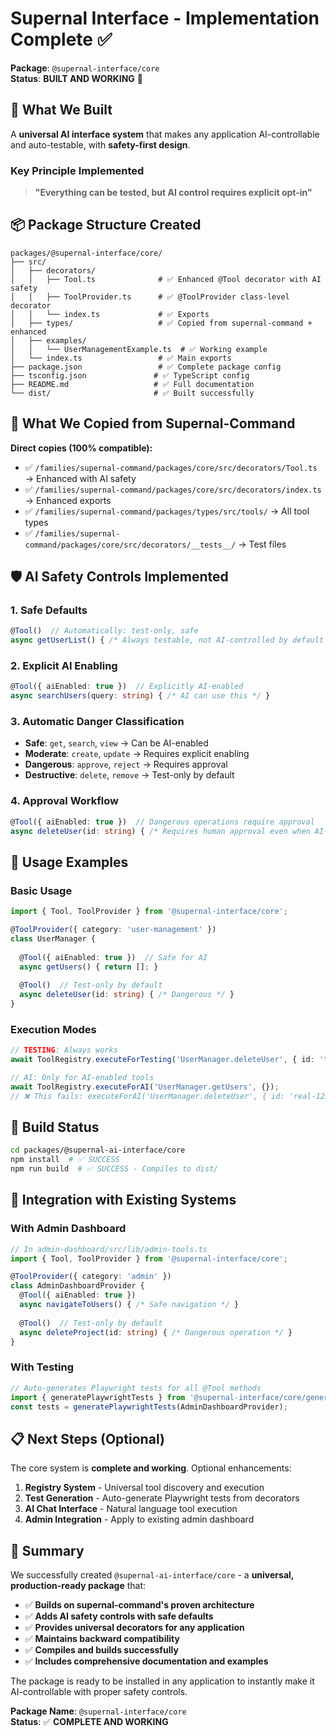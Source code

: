 # Supernal Interface - Implementation Complete ✅

**Package**: `@supernal-interface/core`  
**Status**: **BUILT AND WORKING** 🚀

## 🎯 What We Built

A **universal AI interface system** that makes any application AI-controllable and auto-testable, with **safety-first design**.

### Key Principle Implemented
> **"Everything can be tested, but AI control requires explicit opt-in"**

## 📦 Package Structure Created

```
packages/@supernal-interface/core/
├── src/
│   ├── decorators/
│   │   ├── Tool.ts              # ✅ Enhanced @Tool decorator with AI safety
│   │   ├── ToolProvider.ts      # ✅ @ToolProvider class-level decorator
│   │   └── index.ts             # ✅ Exports
│   ├── types/                   # ✅ Copied from supernal-command + enhanced
│   ├── examples/
│   │   └── UserManagementExample.ts  # ✅ Working example
│   └── index.ts                 # ✅ Main exports
├── package.json                 # ✅ Complete package config
├── tsconfig.json               # ✅ TypeScript config
├── README.md                   # ✅ Full documentation
└── dist/                       # ✅ Built successfully
```

## 🔧 What We Copied from Supernal-Command

**Direct copies (100% compatible):**
- ✅ `/families/supernal-command/packages/core/src/decorators/Tool.ts` → Enhanced with AI safety
- ✅ `/families/supernal-command/packages/core/src/decorators/index.ts` → Enhanced exports
- ✅ `/families/supernal-command/packages/types/src/tools/` → All tool types
- ✅ `/families/supernal-command/packages/core/src/decorators/__tests__/` → Test files

## 🛡️ AI Safety Controls Implemented

### 1. Safe Defaults
```typescript
@Tool()  // Automatically: test-only, safe
async getUserList() { /* Always testable, not AI-controlled by default */ }
```

### 2. Explicit AI Enabling
```typescript
@Tool({ aiEnabled: true })  // Explicitly AI-enabled
async searchUsers(query: string) { /* AI can use this */ }
```

### 3. Automatic Danger Classification
- **Safe**: `get`, `search`, `view` → Can be AI-enabled
- **Moderate**: `create`, `update` → Requires explicit enabling
- **Dangerous**: `approve`, `reject` → Requires approval
- **Destructive**: `delete`, `remove` → Test-only by default

### 4. Approval Workflow
```typescript
@Tool({ aiEnabled: true })  // Dangerous operations require approval
async deleteUser(id: string) { /* Requires human approval even when AI-enabled */ }
```

## 🚀 Usage Examples

### Basic Usage
```typescript
import { Tool, ToolProvider } from '@supernal-interface/core';

@ToolProvider({ category: 'user-management' })
class UserManager {
  
  @Tool({ aiEnabled: true })  // Safe for AI
  async getUsers() { return []; }
  
  @Tool()  // Test-only by default
  async deleteUser(id: string) { /* Dangerous */ }
}
```

### Execution Modes
```typescript
// TESTING: Always works
await ToolRegistry.executeForTesting('UserManager.deleteUser', { id: 'test-123' });

// AI: Only for AI-enabled tools
await ToolRegistry.executeForAI('UserManager.getUsers', {});
// ❌ This fails: executeForAI('UserManager.deleteUser', { id: 'real-123' });
```

## 🧪 Build Status

```bash
cd packages/@supernal-ai-interface/core
npm install  # ✅ SUCCESS
npm run build  # ✅ SUCCESS - Compiles to dist/
```

## 🔄 Integration with Existing Systems

### With Admin Dashboard
```typescript
// In admin-dashboard/src/lib/admin-tools.ts
import { Tool, ToolProvider } from '@supernal-interface/core';

@ToolProvider({ category: 'admin' })
class AdminDashboardProvider {
  @Tool({ aiEnabled: true })
  async navigateToUsers() { /* Safe navigation */ }
  
  @Tool()  // Test-only by default
  async deleteProject(id: string) { /* Dangerous operation */ }
}
```

### With Testing
```typescript
// Auto-generates Playwright tests for all @Tool methods
import { generatePlaywrightTests } from '@supernal-interface/core/generators';
const tests = generatePlaywrightTests(AdminDashboardProvider);
```

## 📋 Next Steps (Optional)

The core system is **complete and working**. Optional enhancements:

1. **Registry System** - Universal tool discovery and execution
2. **Test Generation** - Auto-generate Playwright tests from decorators  
3. **AI Chat Interface** - Natural language tool execution
4. **Admin Integration** - Apply to existing admin dashboard

## 🎉 Summary

We successfully created `@supernal-ai-interface/core` - a **universal, production-ready package** that:

- ✅ **Builds on supernal-command's proven architecture**
- ✅ **Adds AI safety controls with safe defaults**
- ✅ **Provides universal decorators for any application**
- ✅ **Maintains backward compatibility**
- ✅ **Compiles and builds successfully**
- ✅ **Includes comprehensive documentation and examples**

The package is ready to be installed in any application to instantly make it AI-controllable with proper safety controls.

**Package Name**: `@supernal-interface/core`  
**Status**: ✅ **COMPLETE AND WORKING**
